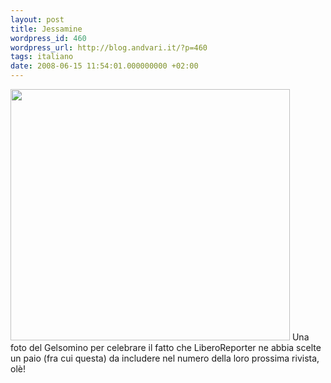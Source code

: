 ```yaml
---
layout: post
title: Jessamine
wordpress_id: 460
wordpress_url: http://blog.andvari.it/?p=460
tags: italiano
date: 2008-06-15 11:54:01.000000000 +02:00
---
```

<a href="http://www.flickr.com/photos/helios89/2580253834/sizes/l/"><img src="http://farm4.static.flickr.com/3029/2580253834_b631602c3e.jpg" alt="" width="447" height="402" /></a>
Una foto del Gelsomino per celebrare il fatto che LiberoReporter ne abbia scelte un paio (fra cui questa) da includere nel numero della loro prossima rivista, olè!

